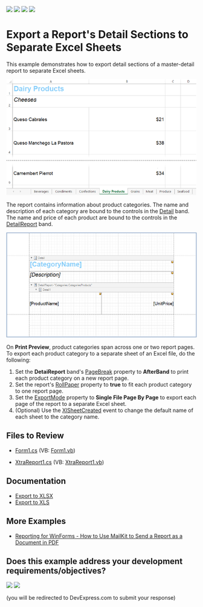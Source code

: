 <!-- default badges list -->
![](https://img.shields.io/endpoint?url=https://codecentral.devexpress.com/api/v1/VersionRange/128600913/23.1.3%2B)
[![](https://img.shields.io/badge/Open_in_DevExpress_Support_Center-FF7200?style=flat-square&logo=DevExpress&logoColor=white)](https://supportcenter.devexpress.com/ticket/details/E1352)
[![](https://img.shields.io/badge/📖_How_to_use_DevExpress_Examples-e9f6fc?style=flat-square)](https://docs.devexpress.com/GeneralInformation/403183)
[![](https://img.shields.io/badge/💬_Leave_Feedback-feecdd?style=flat-square)](#does-this-example-address-your-development-requirementsobjectives)
<!-- default badges end -->
# Export a Report's Detail Sections to Separate Excel Sheets

This example demonstrates how to export detail sections of a master-detail report to separate Excel sheets.

![](Images/export-different-report-groups-to-separate-excel-sheets.png)

The report contains information about product categories. The name and description of each category are bound to the controls in the
[Detail](https://docs.devexpress.com/XtraReports/DevExpress.XtraReports.UI.DetailBand) band. The name and price of each product are
bound to the controls in the [DetailReport](https://docs.devexpress.com/XtraReports/DevExpress.XtraReports.UI.DetailReportBand) band.

![](Images/report-layout.png)

On **Print Preview**, product categories span across one or two report pages. To export each product category to a separate sheet of an Excel file, do the following:

1. Set the **DetaiReport** band's [PageBreak](https://docs.devexpress.com/XtraReports/DevExpress.XtraReports.UI.Band.PageBreak) property to **AfterBand** to print each product category on a new report page.
2. Set the report's [RollPaper](https://docs.devexpress.com/XtraReports/DevExpress.XtraReports.UI.XtraReport.RollPaper) property to **true** to fit each product category to one report page.
3. Set the [ExportMode](https://docs.devexpress.com/CoreLibraries/DevExpress.XtraPrinting.XlsxExportMode) property to **Single File Page By Page** to export each page of the report to a separate Excel sheet.
4. (Optional) Use the [XlSheetCreated](https://docs.devexpress.com/CoreLibraries/DevExpress.XtraPrinting.PrintingSystemBase.XlSheetCreated) event to change the default name of each sheet to the category name.

## Files to Review

* [Form1.cs](CS/reporting-example-export/Form1.cs) (VB: [Form1.vb](VB/reporting-example-export/Form1.vb))

* [XtraReport1.cs](CS/reporting-example-export/XtraReport1.cs) (VB: [XtraReport1.vb](VB/reporting-example-export/XtraReport1.vb))


## Documentation

* [Export to XLSX](https://docs.devexpress.com/XtraReports/6284)
* [Export to XLS](https://docs.devexpress.com/XtraReports/2579)

## More Examples

- [Reporting for WinForms - How to Use MailKit to Send a Report as a Document in PDF](https://github.com/DevExpress-Examples/reporting-winforms-mailkit-email-report-pdf)


<!-- feedback -->
## Does this example address your development requirements/objectives?

[<img src="https://www.devexpress.com/support/examples/i/yes-button.svg"/>](https://www.devexpress.com/support/examples/survey.xml?utm_source=github&utm_campaign=reporting-winforms-export-xls-diff-sheets&~~~was_helpful=yes) [<img src="https://www.devexpress.com/support/examples/i/no-button.svg"/>](https://www.devexpress.com/support/examples/survey.xml?utm_source=github&utm_campaign=reporting-winforms-export-xls-diff-sheets&~~~was_helpful=no)

(you will be redirected to DevExpress.com to submit your response)
<!-- feedback end -->
